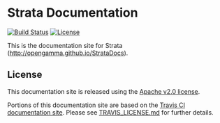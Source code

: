 Strata Documentation
====================

[![Build Status](https://travis-ci.org/OpenGamma/StrataDocs.svg?branch=gh-pages)](https://travis-ci.org/OpenGamma/StrataDocs)
[![License](http://img.shields.io/:license-apache-blue.svg)](http://www.apache.org/licenses/LICENSE-2.0.html)

This is the documentation site for Strata (http://opengamma.github.io/StrataDocs).

## License

This documentation site is released using the [Apache v2.0 license](http://www.apache.org/licenses/LICENSE-2.0.html).

Portions of this documentation site are based on the [Travis CI documentation site](https://github.com/travis-ci/docs-travis-ci-com). Please see [TRAVIS_LICENSE.md](TRAVIS_LICENSE.md) for further details.

